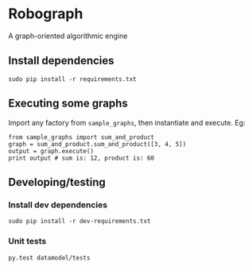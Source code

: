 # Robograph
A graph-oriented algorithmic engine

## Install dependencies
`sudo pip install -r requirements.txt`

## Executing some graphs

Import any factory from `sample_graphs`, then instantiate and execute.
Eg:

```
from sample_graphs import sum_and_product
graph = sum_and_product.sum_and_product([3, 4, 5])
output = graph.execute()
print output # sum is: 12, product is: 60
```


## Developing/testing 

### Install dev dependencies
`sudo pip install -r dev-requirements.txt`

### Unit tests
`py.test datamodel/tests`
